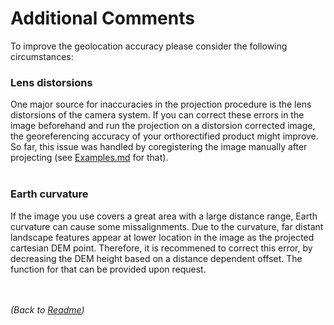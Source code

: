# Additional Comments

To improve the geolocation accuracy please consider the following circumstances:

### Lens distorsions

One major source for inaccuracies in the projection procedure is the lens distorsions of the camera system. If you can correct these errors in the image beforehand and run the projection on a distorsion corrected image, the georeferencing accuracy of your orthorectified product might improve. So far, this issue was handled by coregistering the image manually after projecting (see [Examples.md](https://github.com/SebBuchelt/georef_webcam/blob/master/Examples.md) for that).<br /> <br /> 

### Earth curvature

If the image you use covers a great area with a large distance range, Earth curvature can cause some missalignments. Due to the curvature, far distant landscape features appear at lower location in the image as the projected cartesian DEM point. Therefore, it is recommened to correct this error, by decreasing the DEM height based on a distance dependent offset. The function for that can be provided upon request.<br /> <br /> <br /> 

_(Back to [Readme](https://github.com/SebBuchelt/georef_webcam/blob/master/README.md))_

